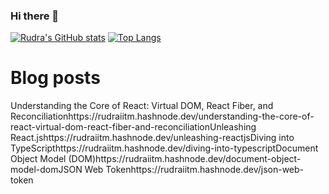 ### Hi there 👋
[![Rudra's GitHub stats](https://github-readme-stats.vercel.app/api?username=Rudra-IITM&hide=stars&show_icons=true&theme=github_dark_dimmed)](https://github.com/Rudra-IITM/github-readme-stats)
          [![Top Langs](https://github-readme-stats.vercel.app/api/top-langs/?username=Rudra-IITM&layout=compact&theme=github_dark_dimmed&show_icons=true)](https://github.com/Rudra-IITM/github-readme-stats)

# Blog posts
<!-- BLOG-POST-LIST:START --><tr><td>Understanding the Core of React: Virtual DOM, React Fiber, and Reconciliation</td><td>https://rudraiitm.hashnode.dev/understanding-the-core-of-react-virtual-dom-react-fiber-and-reconciliation</td></tr><tr><td>Unleashing React.js</td><td>https://rudraiitm.hashnode.dev/unleashing-reactjs</td></tr><tr><td>Diving into TypeScript</td><td>https://rudraiitm.hashnode.dev/diving-into-typescript</td></tr><tr><td>Document Object Model &lpar;DOM&rpar;</td><td>https://rudraiitm.hashnode.dev/document-object-model-dom</td></tr><tr><td>JSON Web Token</td><td>https://rudraiitm.hashnode.dev/json-web-token</td></tr><!-- BLOG-POST-LIST:END -->
